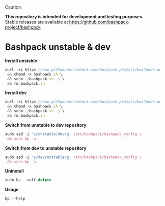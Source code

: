 > [!CAUTION]
> **This repository is intended for development and testing purposes.**\
> Stable releases are available at https://github.com/bashpack-project/bashpack

# Bashpack unstable & dev

**Install unstable**
```javascript
curl -sL https://raw.githubusercontent.com/bashpack-project/bashpack-unstable/main/bashpack.sh -o bashpack.sh \
 && chmod +x bashpack.sh \
 && sudo ./bashpack.sh -i \
 && rm bashpack.sh
```

**Install dev**
```javascript
curl -sL https://raw.githubusercontent.com/bashpack-project/bashpack-unstable/main/bashpack.sh -o bashpack.sh \
 && chmod +x bashpack.sh \
 && sudo ./bashpack.sh -i \
 && rm bashpack.sh
```

**Switch from unstable to dev repository**
```javascript
sudo sed -i 's/unstable/dev/g' /etc/bashpack/bashpack_config \
 && sudo bp -u
```

**Switch from dev to unstable repository**
```javascript
sudo sed -i 's/dev/unstable/g' /etc/bashpack/bashpack_config \
 && sudo bp -u
```

**Uninstall**
```javascript
sudo bp --self-delete
```

**Usage**
```javascript
bp --help
```

<br>
